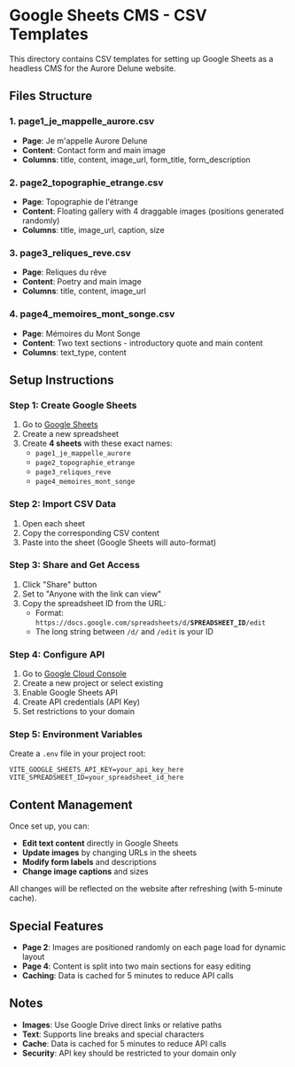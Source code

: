 # Google Sheets CMS - CSV Templates

This directory contains CSV templates for setting up Google Sheets as a headless CMS for the Aurore Delune website.

## Files Structure

### 1. **page1_je_mappelle_aurore.csv**
- **Page**: Je m'appelle Aurore Delune
- **Content**: Contact form and main image
- **Columns**: title, content, image_url, form_title, form_description

### 2. **page2_topographie_etrange.csv**
- **Page**: Topographie de l'étrange
- **Content**: Floating gallery with 4 draggable images (positions generated randomly)
- **Columns**: title, image_url, caption, size

### 3. **page3_reliques_reve.csv**
- **Page**: Reliques du rêve
- **Content**: Poetry and main image
- **Columns**: title, content, image_url

### 4. **page4_memoires_mont_songe.csv**
- **Page**: Mémoires du Mont Songe
- **Content**: Two text sections - introductory quote and main content
- **Columns**: text_type, content

## Setup Instructions

### Step 1: Create Google Sheets
1. Go to [Google Sheets](https://sheets.google.com)
2. Create a new spreadsheet
3. Create **4 sheets** with these exact names:
   - `page1_je_mappelle_aurore`
   - `page2_topographie_etrange`
   - `page3_reliques_reve`
   - `page4_memoires_mont_songe`

### Step 2: Import CSV Data
1. Open each sheet
2. Copy the corresponding CSV content
3. Paste into the sheet (Google Sheets will auto-format)

### Step 3: Share and Get Access
1. Click "Share" button
2. Set to "Anyone with the link can view"
3. Copy the spreadsheet ID from the URL:
   - Format: `https://docs.google.com/spreadsheets/d/`**`SPREADSHEET_ID`**`/edit`
   - The long string between `/d/` and `/edit` is your ID

### Step 4: Configure API
1. Go to [Google Cloud Console](https://console.cloud.google.com)
2. Create a new project or select existing
3. Enable Google Sheets API
4. Create API credentials (API Key)
5. Set restrictions to your domain

### Step 5: Environment Variables
Create a `.env` file in your project root:
```env
VITE_GOOGLE_SHEETS_API_KEY=your_api_key_here
VITE_SPREADSHEET_ID=your_spreadsheet_id_here
```

## Content Management

Once set up, you can:
- **Edit text content** directly in Google Sheets
- **Update images** by changing URLs in the sheets
- **Modify form labels** and descriptions
- **Change image captions** and sizes

All changes will be reflected on the website after refreshing (with 5-minute cache).

## Special Features

- **Page 2**: Images are positioned randomly on each page load for dynamic layout
- **Page 4**: Content is split into two main sections for easy editing
- **Caching**: Data is cached for 5 minutes to reduce API calls

## Notes

- **Images**: Use Google Drive direct links or relative paths
- **Text**: Supports line breaks and special characters
- **Cache**: Data is cached for 5 minutes to reduce API calls
- **Security**: API key should be restricted to your domain only 